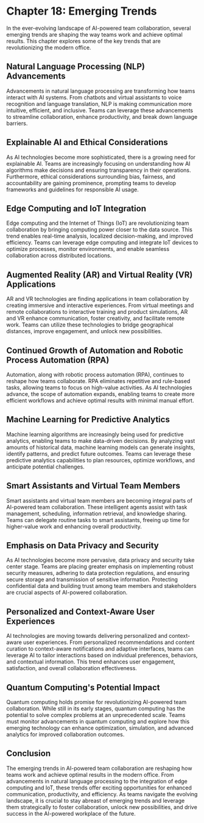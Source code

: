 Chapter 18: Emerging Trends
===========================

In the ever-evolving landscape of AI-powered team collaboration, several emerging trends are shaping the way teams work and achieve optimal results. This chapter explores some of the key trends that are revolutionizing the modern office.

Natural Language Processing (NLP) Advancements
----------------------------------------------

Advancements in natural language processing are transforming how teams interact with AI systems. From chatbots and virtual assistants to voice recognition and language translation, NLP is making communication more intuitive, efficient, and inclusive. Teams can leverage these advancements to streamline collaboration, enhance productivity, and break down language barriers.

Explainable AI and Ethical Considerations
-----------------------------------------

As AI technologies become more sophisticated, there is a growing need for explainable AI. Teams are increasingly focusing on understanding how AI algorithms make decisions and ensuring transparency in their operations. Furthermore, ethical considerations surrounding bias, fairness, and accountability are gaining prominence, prompting teams to develop frameworks and guidelines for responsible AI usage.

Edge Computing and IoT Integration
----------------------------------

Edge computing and the Internet of Things (IoT) are revolutionizing team collaboration by bringing computing power closer to the data source. This trend enables real-time analysis, localized decision-making, and improved efficiency. Teams can leverage edge computing and integrate IoT devices to optimize processes, monitor environments, and enable seamless collaboration across distributed locations.

Augmented Reality (AR) and Virtual Reality (VR) Applications
------------------------------------------------------------

AR and VR technologies are finding applications in team collaboration by creating immersive and interactive experiences. From virtual meetings and remote collaborations to interactive training and product simulations, AR and VR enhance communication, foster creativity, and facilitate remote work. Teams can utilize these technologies to bridge geographical distances, improve engagement, and unlock new possibilities.

Continued Growth of Automation and Robotic Process Automation (RPA)
-------------------------------------------------------------------

Automation, along with robotic process automation (RPA), continues to reshape how teams collaborate. RPA eliminates repetitive and rule-based tasks, allowing teams to focus on high-value activities. As AI technologies advance, the scope of automation expands, enabling teams to create more efficient workflows and achieve optimal results with minimal manual effort.

Machine Learning for Predictive Analytics
-----------------------------------------

Machine learning algorithms are increasingly being used for predictive analytics, enabling teams to make data-driven decisions. By analyzing vast amounts of historical data, machine learning models can generate insights, identify patterns, and predict future outcomes. Teams can leverage these predictive analytics capabilities to plan resources, optimize workflows, and anticipate potential challenges.

Smart Assistants and Virtual Team Members
-----------------------------------------

Smart assistants and virtual team members are becoming integral parts of AI-powered team collaboration. These intelligent agents assist with task management, scheduling, information retrieval, and knowledge sharing. Teams can delegate routine tasks to smart assistants, freeing up time for higher-value work and enhancing overall productivity.

Emphasis on Data Privacy and Security
-------------------------------------

As AI technologies become more pervasive, data privacy and security take center stage. Teams are placing greater emphasis on implementing robust security measures, adhering to data protection regulations, and ensuring secure storage and transmission of sensitive information. Protecting confidential data and building trust among team members and stakeholders are crucial aspects of AI-powered collaboration.

Personalized and Context-Aware User Experiences
-----------------------------------------------

AI technologies are moving towards delivering personalized and context-aware user experiences. From personalized recommendations and content curation to context-aware notifications and adaptive interfaces, teams can leverage AI to tailor interactions based on individual preferences, behaviors, and contextual information. This trend enhances user engagement, satisfaction, and overall collaboration effectiveness.

Quantum Computing's Potential Impact
------------------------------------

Quantum computing holds promise for revolutionizing AI-powered team collaboration. While still in its early stages, quantum computing has the potential to solve complex problems at an unprecedented scale. Teams must monitor advancements in quantum computing and explore how this emerging technology can enhance optimization, simulation, and advanced analytics for improved collaboration outcomes.

Conclusion
----------

The emerging trends in AI-powered team collaboration are reshaping how teams work and achieve optimal results in the modern office. From advancements in natural language processing to the integration of edge computing and IoT, these trends offer exciting opportunities for enhanced communication, productivity, and efficiency. As teams navigate the evolving landscape, it is crucial to stay abreast of emerging trends and leverage them strategically to foster collaboration, unlock new possibilities, and drive success in the AI-powered workplace of the future.
